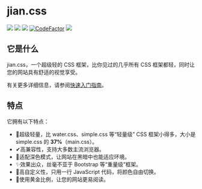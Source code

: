 # jian.css
![](https://img.shields.io/badge/main.css-2.8KB-red.svg)
![](https://img.shields.io/github/stars/jian-css/jian.css.svg)
![](https://img.shields.io/github/issues/jian-css/jian.css.svg)
[![CodeFactor](https://www.codefactor.io/repository/github/jian-css/jian.css/badge)](https://www.codefactor.io/repository/github/jian-css/jian.css)
[![](https://data.jsdelivr.com/v1/package/gh/jian-css/jian.css/badge)](https://www.jsdelivr.com/package/gh/jian-css/jian.css)
## 它是什么
jian.css，一个超级轻的 CSS 框架，比你见过的几乎所有 CSS 框架都轻，同时让您的网站具有舒适的视觉享受。

有关更多详细信息，请参阅[快速入门指南](/#/quickstart/)。
## 特点
它拥有以下特点：
- 🎈️超级轻量，比 water.css、simple.css 等“轻量级” CSS 框架小得多，大小是 simple.css 的 **37%**（main.css）。
- ✔高兼容性，支持大多数主流浏览器。
- 🌙适配深色模式，让网站在黑暗中也能适应环境。
- ✨️效果出众，丝毫不亚于 Bootstrap 等“重量级”框架。
- 🎨️高自定义性，只用一行 JavaScript 代码，将颜色自由切换<!--（使用普通版本）-->。
- 📏️使用黄金比例，让您的网站更易阅读。
